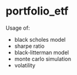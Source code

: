 # portfolio_etf




Usage of:
- black scholes model
- sharpe ratio
- black-litterman model
- monte carlo simulation
- volatility
